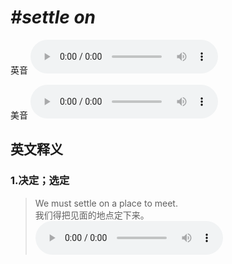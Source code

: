 # ***\#settle on*** 
英音
<audio src="./media/settle on1_AAC.aac" controls="controls"></audio>

美音
<audio src="./media/settle on2_AAC.aac" controls="controls"></audio>



  

英文释义
---
### 1.**决定；选定**  

 > We must settle on a place to meet.  
 > 我们得把见面的地点定下来。    
<audio src="./media/settle-22.aac" controls="controls"></audio>


